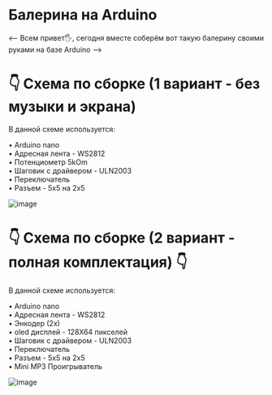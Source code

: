 # Балерина на Arduino
<-- Всем привет🖐, сегодня вместе соберём вот такую балерину своими руками на базе Arduino -->
# 👇 Схема по сборке (1 вариант - без музыки и экрана) 
В данной схеме используется:  

• Arduino nano  
• Адресная лента - WS2812  
• Потенциометр 5kOm  
• Шаговик с драйвером - ULN2003  
• Переключатель  
• Разъем - 5х5 на 2х5  

   
![image](https://github.com/EgorArd/Balerina_Arduino/assets/139771381/c42f1c75-d70f-4c59-8836-2f7041f1c63b)


# 👇 Схема по сборке (2 вариант - полная комплектация) 👇 
В данной схеме используется:  

• Arduino nano  
• Адресная лента - WS2812  
• Энкодер (2х)  
• oled дисплей - 128X64 пикселей  
• Шаговик с драйвером - ULN2003  
• Переключатель  
• Разъем - 5х5 на 2х5  
• Mini MP3 Проигрыватель  

   
![image](https://github.com/EgorArd/Balerina_Arduino/assets/139771381/fe076818-8ae6-4fc3-90bb-cd3e70759c32)




